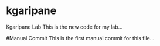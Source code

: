 # kgaripane
Kgaripane Lab
This is the new code for my lab...

#Manual Commit
This is the first manual commit for this file...
